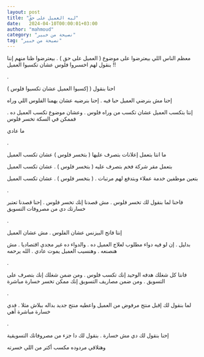 ```yaml
---
layout: post
title: "ليه العميل على حقّ"
date:   2024-04-10T00:00:01+03:00
author: "mahmoud"
category: "نصيحة من خبير"
tag: "نصيحة من خبير"
---
```



معظم الناس اللي بيعترضوا على موضوع ( العميل على حق ) .
بيعترضوا ظنا منهم إننا بنقول لهم اخسىروا فلوس عشان تكسبوا العميل
!!

.

احنا بنقول ( إكسبوا العميل عشان تكسبوا فلوس )

إحنا مش بنرضي العميل حبا فيه . إحنا بنرضيه عشان يهمنا
الفلوس اللي وراه

إنتا بتكسب العميل عشان تكسب من وراه فلوس . وعشان موضوع
تكسب العميل ده . فممكن في السكة تخسر فلوس

ما عادي

.

ما انتا بتعمل إعلانات بتصرف عليها ( بتخسر فلوس ) عشان
تكسب العميل

بتعمل مقر شركة فخم بتصرف عليه ( بتخسر فلوس ) . عشان تكسب
العميل

بتعين موظفين خدمة عملاء وبتدفع لهم مرتبات . ( بتخسر فلوس
) . عشان تكسب العميل

.

فاحنا لما بنقول لك تخسر فلوس . مش قصدنا إنك تخسر فلوس .
إحنا قصدنا تعتبر خسارتك دي من مصروفات التسويق

.

إنتا فاتح البيزنس عشان الفلوس . مش عشان العميل

بدليل . إن لو فيه دواء مطلوب لعلاج العميل ده . والدواء
ده غير مجدي اقتصاديا . مش هنصنعه . وهنسيب العميل يموت عادي . الله
يرحمه

.

فانتا كل شغلك هدفه الوحيد إنك تكسب فلوس . ومن ضمن شغلك
إنك بتصرف على التسويق . ومن ضمن مصاريف التسويق إنك ممكن تخسر خسارة
مباشرة

.

لما بنقول لك إقبل منتج مرفوض من العميل واعطيه منتج جديد
بداله ببلاش مثلا . فدي خسارة مباشرة أهي

.

إحنا بنقول لك دي مش خسارة . بنقول لك دا جزء من مصروفاتك
التسويقية

وهتلاقي مردوده مكسب أكتر من اللي خسرته
